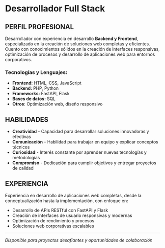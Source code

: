 # Desarrollador Full Stack

## PERFIL PROFESIONAL

Desarrollador con experiencia en desarrollo **Backend y Frontend**, especializado en la creación de soluciones web completas y eficientes. Cuento con conocimientos sólidos en la creación de interfaces responsivas, optimización de procesos y desarrollo de aplicaciones web para entornos corporativos.

### Tecnologías y Lenguajes:
- **Frontend:** HTML, CSS, JavaScript
- **Backend:** PHP, Python
- **Frameworks:** FastAPI, Flask
- **Bases de datos:** SQL
- **Otros:** Optimización web, diseño responsivo

## HABILIDADES

- **Creatividad** - Capacidad para desarrollar soluciones innovadoras y efectivas
- **Comunicación** - Habilidad para trabajar en equipo y explicar conceptos técnicos
- **Curiosidad** - Interés constante por aprender nuevas tecnologías y metodologías
- **Compromiso** - Dedicación para cumplir objetivos y entregar proyectos de calidad

## EXPERIENCIA

Experiencia en desarrollo de aplicaciones web completas, desde la conceptualización hasta la implementación, con enfoque en:
- Desarrollo de APIs RESTful con FastAPI y Flask
- Creación de interfaces de usuario responsivas y modernas
- Optimización de rendimiento y procesos
- Soluciones web corporativas escalables

---

*Disponible para proyectos desafiantes y oportunidades de colaboración*
